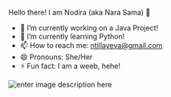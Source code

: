 Hello there! I am Nodira (aka Nara Sama) 👋

- 🔭 I’m currently working on a Java Project!
- 🌱 I’m currently learning Python!
- 📫 How to reach me: ntillayeva@gmail.com
- 😄 Pronouns: She/Her
- ⚡ Fun fact: I am a weeb, hehe!

![enter image description here](https://github-readme-stats.vercel.app/api?username=NodiraTillayeva&&show_icons=true&title_color=a63763&icon_color=a63763&text_color=a63763&bg_color=151515)
